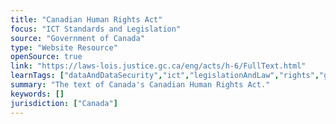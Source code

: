```yaml
---
title: "Canadian Human Rights Act"
focus: "ICT Standards and Legislation"
source: "Government of Canada"
type: "Website Resource"
openSource: true
link: "https://laws-lois.justice.gc.ca/eng/acts/h-6/FullText.html"
learnTags: ["dataAndDataSecurity","ict","legislationAndLaw","rights","government","accessibility","disability","canadianLandscape"]
summary: "The text of Canada's Canadian Human Rights Act."
keywords: []
jurisdiction: ["Canada"]
---
```

